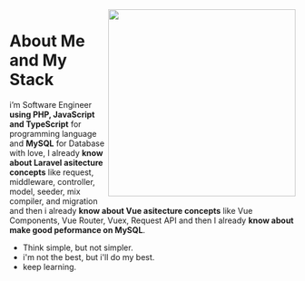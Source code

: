 <!--
<img width='100%' src="https://github-readme-stats.vercel.app/api?username=albasyir&show_icons=true&theme=merko&hide_title=true&hide=stars,prs" />
-->

<a href="#/hahahahahahahahahahahahahahahahahahahahahahahahahahahahahahahahahahahahahahahahahahahahahahahahahahahahahahahahahahahahahahahahahahahahahahahahahahahaha">
  <img align='right' width='330px' src="https://github-readme-stats.vercel.app/api/top-langs/?username=albasyir&hide=html,css&theme=merko" />  
</a>

# About Me and My Stack

i’m Software Engineer <b>using PHP, JavaScript and TypeScript</b> for
programming language and <b>MySQL</b> for Database with love, I already <b>know about 
Laravel asitecture concepts</b> like request, middleware, controller, model, seeder, mix
compiler, and migration and then i already <b>know about Vue asitecture concepts</b>
like Vue Components, Vue Router, Vuex, Request API and then I already <b>know about 
make good peformance on MySQL</b>.

- Think simple, but not simpler.
- i'm not the best, but i'll do my best.
- keep learning.
